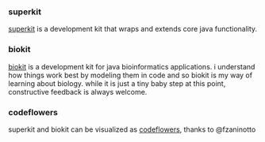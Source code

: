 ### superkit
[superkit](http://github.com/jonathanlocke/superkit) is a development kit that wraps and extends core java functionality.

### biokit
[biokit](http://github.com/jonathanlocke/biokit) is a development kit for java bioinformatics applications. i understand how things work best by modeling them in code and so biokit is my way of learning about biology. while it is just a tiny baby step at this point, constructive feedback is always welcome.

### codeflowers
superkit and biokit can be visualized as [codeflowers](http://jonathanlocke.github.io/codeflower/), thanks to @fzaninotto
